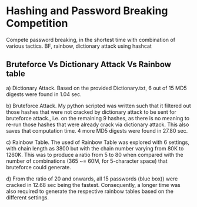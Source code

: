 # Hashing and Password Breaking Competition
Compete password breaking, in the shortest time with combination of various tactics. BF, rainbow, dictionary attack using hashcat

## Bruteforce Vs Dictionary Attack Vs Rainbow table
a)	Dictionary Attack.   Based on the provided Dictionary.txt, 6 out of 15 MD5 digests were found in 1.04 sec.

b)	Bruteforce Attack.   My python scripted was written such that it filtered out those hashes that were not cracked by dictionary attack to be sent for bruteforce attack., i.e. on the remaining 9 hashes, as there is no meaning to re-run those hashes that were already crack via dictionary attack. This also saves that computation time. 4 more MD5 digests  were found in 27.80 sec.

c)	Rainbow Table.   The used of Rainbow Table was explored with 6 settings, with chain length as 3800 but with the chain number varying from 80K to 1260K. This was to produce a ratio from 5 to 80 when compared with the number of combinations (365 ~= 60M, for 5-character space) that bruteforce could generate. 

d)	From the ratio of 20 and onwards, all 15 passwords (blue box)) were cracked in 12.68 sec being the fastest. Consequently, a longer time was also required to generate the respective rainbow tables based on the different settings.
